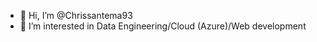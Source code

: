 - 👋 Hi, I’m @Chrissantema93
- 👀 I’m interested in Data Engineering/Cloud (Azure)/Web development

<!---
Chrissantema93/Chrissantema93 is a ✨ special ✨ repository because its `README.md` (this file) appears on your GitHub profile.
You can click the Preview link to take a look at your changes.
--->
